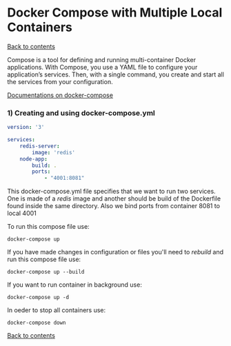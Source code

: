 # Docker Compose with Multiple Local Containers

[Back to contents](/README.md)

Compose is a tool for defining and running multi-container Docker applications. With Compose, you use a YAML file to configure your application’s services. Then, with a single command, you create and start all the services from your configuration.

[Documentations on docker-compose](https://docs.docker.com/compose/)

### 1) Creating and using docker-compose.yml

```yml
version: '3'

services:
    redis-server:
        image: 'redis'
    node-app:
        build: .
        ports:
            - "4001:8081"
```

This docker-compose.yml file specifies that we want to run two services. One is made of a *redis* image and another should be build of the Dockerfile found inside the same directory. Also we bind ports from container 8081 to local 4001  

To run this compose file use:

```
docker-compose up
```

If you have made changes in configuration or files you'll need to *rebuild* and run this compose file use:

```
docker-compose up --build
```

If you want to run container in background use:

```
docker-compose up -d
```

In oeder to stop all containers use:

```
docker-compose down
```

[Back to contents](/README.md)
